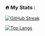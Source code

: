 ### :fire: My Stats :

[![GitHub Streak](http://github-readme-streak-stats.herokuapp.com?user=muayyat&theme=dark&background=000000)](https://git.io/streak-stats)


[![Top Langs](https://github-readme-stats.vercel.app/api/top-langs/?username=muayyat&layout=compact&theme=vision-friendly-dark)](https://github.com/anuraghazra/github-readme-stats)
